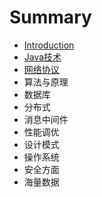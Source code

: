 # Summary

* [Introduction](README.md)
* [Java技术](chapter1.md)
* [网络协议](wang-luo-xie-yi.md)
* 算法与原理
* 数据库
* 分布式
* 消息中间件
* 性能调优
* 设计模式
* 操作系统
* 安全方面
* 海量数据

